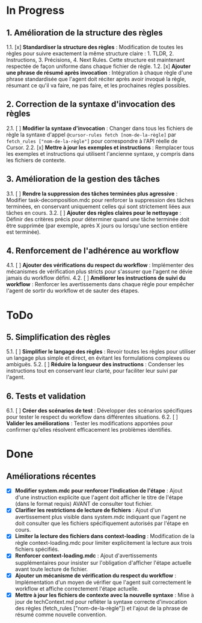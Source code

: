 # In Progress

## 1. Amélioration de la structure des règles
1.1. [x] **Standardiser la structure des règles** : Modification de toutes les règles pour suivre exactement la même structure claire : 1. TLDR, 2. Instructions, 3. Précisions, 4. Next Rules. Cette structure est maintenant respectée de façon uniforme dans chaque fichier de règle.
1.2. [x] **Ajouter une phrase de résumé après invocation** : Intégration à chaque règle d'une phrase standardisée que l'agent doit réciter après avoir invoqué la règle, résumant ce qu'il va faire, ne pas faire, et les prochaines règles possibles.

## 2. Correction de la syntaxe d'invocation des règles
2.1. [ ] **Modifier la syntaxe d'invocation** : Changer dans tous les fichiers de règle la syntaxe d'appel `@cursor-rules fetch [nom-de-la-règle]` par `fetch_rules ["nom-de-la-règle"]` pour correspondre à l'API réelle de Cursor.
2.2. [x] **Mettre à jour les exemples et instructions** : Remplacer tous les exemples et instructions qui utilisent l'ancienne syntaxe, y compris dans les fichiers de contexte.

## 3. Amélioration de la gestion des tâches
3.1. [ ] **Rendre la suppression des tâches terminées plus agressive** : Modifier task-decomposition.mdc pour renforcer la suppression des tâches terminées, en conservant uniquement celles qui sont strictement liées aux tâches en cours.
3.2. [ ] **Ajouter des règles claires pour le nettoyage** : Définir des critères précis pour déterminer quand une tâche terminée doit être supprimée (par exemple, après X jours ou lorsqu'une section entière est terminée).

## 4. Renforcement de l'adhérence au workflow
4.1. [ ] **Ajouter des vérifications du respect du workflow** : Implémenter des mécanismes de vérification plus stricts pour s'assurer que l'agent ne dévie jamais du workflow défini.
4.2. [ ] **Améliorer les instructions de suivi du workflow** : Renforcer les avertissements dans chaque règle pour empêcher l'agent de sortir du workflow et de sauter des étapes.

# ToDo

## 5. Simplification des règles
5.1. [ ] **Simplifier le langage des règles** : Revoir toutes les règles pour utiliser un langage plus simple et direct, en évitant les formulations complexes ou ambiguës.
5.2. [ ] **Réduire la longueur des instructions** : Condenser les instructions tout en conservant leur clarté, pour faciliter leur suivi par l'agent.

## 6. Tests et validation
6.1. [ ] **Créer des scénarios de test** : Développer des scénarios spécifiques pour tester le respect du workflow dans différentes situations.
6.2. [ ] **Valider les améliorations** : Tester les modifications apportées pour confirmer qu'elles résolvent efficacement les problèmes identifiés.

# Done

## Améliorations récentes
- [x] **Modifier system.mdc pour renforcer l'indication de l'étape** : Ajout d'une instruction explicite que l'agent doit afficher le titre de l'étape (dans le format requis) AVANT de consulter tout fichier.
- [x] **Clarifier les restrictions de lecture de fichiers** : Ajout d'un avertissement plus visible dans system.mdc indiquant que l'agent ne doit consulter que les fichiers spécifiquement autorisés par l'étape en cours.
- [x] **Limiter la lecture des fichiers dans context-loading** : Modification de la règle context-loading.mdc pour limiter explicitement la lecture aux trois fichiers spécifiés.
- [x] **Renforcer context-loading.mdc** : Ajout d'avertissements supplémentaires pour insister sur l'obligation d'afficher l'étape actuelle avant toute lecture de fichier.
- [x] **Ajouter un mécanisme de vérification du respect du workflow** : Implémentation d'un moyen de vérifier que l'agent suit correctement le workflow et affiche correctement l'étape actuelle.
- [x] **Mettre à jour les fichiers de contexte avec la nouvelle syntaxe** : Mise à jour de techContext.md pour refléter la syntaxe correcte d'invocation des règles (fetch_rules ["nom-de-la-règle"]) et l'ajout de la phrase de résumé comme nouvelle convention.
